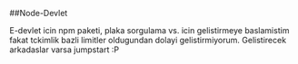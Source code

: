 ##Node-Devlet

E-devlet icin npm paketi, plaka sorgulama vs. icin gelistirmeye baslamistim fakat tckimlik bazli limitler oldugundan dolayi gelistirmiyorum.
Gelistirecek arkadaslar varsa jumpstart :P
